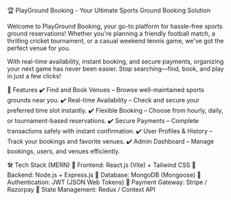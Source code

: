 🏆 PlayGround Booking - Your Ultimate Sports Ground Booking Solution

Welcome to PlayGround Booking, your go-to platform for hassle-free sports ground reservations! Whether you're planning a friendly football match, a thrilling cricket tournament, or a casual weekend tennis game, we've got the perfect venue for you.

With real-time availability, instant booking, and secure payments, organizing your next game has never been easier. Stop searching—find, book, and play in just a few clicks!

🚀 Features
✔️ Find and Book Venues – Browse well-maintained sports grounds near you.
✔️ Real-time Availability – Check and secure your preferred time slot instantly.
✔️ Flexible Booking – Choose from hourly, daily, or tournament-based reservations.
✔️ Secure Payments – Complete transactions safely with instant confirmation.
✔️ User Profiles & History – Track your bookings and favorite venues.
✔️ Admin Dashboard – Manage bookings, users, and venues efficiently.

🛠 Tech Stack (MERN)
🔹 Frontend: React.js (Vite) + Tailwind CSS
🔹 Backend: Node.js + Express.js
🔹 Database: MongoDB (Mongoose)
🔹 Authentication: JWT (JSON Web Tokens)
🔹 Payment Gateway: Stripe / Razorpay 
🔹 State Management: Redux / Context API
